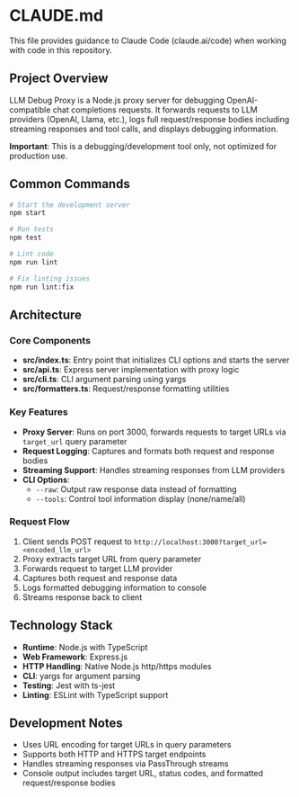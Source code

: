 # CLAUDE.md

This file provides guidance to Claude Code (claude.ai/code) when working with code in this repository.

## Project Overview

LLM Debug Proxy is a Node.js proxy server for debugging OpenAI-compatible chat completions requests. It forwards requests to LLM providers (OpenAI, Llama, etc.), logs full request/response bodies including streaming responses and tool calls, and displays debugging information.

**Important**: This is a debugging/development tool only, not optimized for production use.

## Common Commands

```bash
# Start the development server
npm start

# Run tests
npm test

# Lint code
npm run lint

# Fix linting issues
npm run lint:fix
```

## Architecture

### Core Components

- **src/index.ts**: Entry point that initializes CLI options and starts the server
- **src/api.ts**: Express server implementation with proxy logic
- **src/cli.ts**: CLI argument parsing using yargs
- **src/formatters.ts**: Request/response formatting utilities

### Key Features

- **Proxy Server**: Runs on port 3000, forwards requests to target URLs via `target_url` query parameter
- **Request Logging**: Captures and formats both request and response bodies
- **Streaming Support**: Handles streaming responses from LLM providers
- **CLI Options**: 
  - `--raw`: Output raw response data instead of formatting
  - `--tools`: Control tool information display (none/name/all)

### Request Flow

1. Client sends POST request to `http://localhost:3000?target_url=<encoded_llm_url>`
2. Proxy extracts target URL from query parameter
3. Forwards request to target LLM provider
4. Captures both request and response data
5. Logs formatted debugging information to console
6. Streams response back to client

## Technology Stack

- **Runtime**: Node.js with TypeScript
- **Web Framework**: Express.js
- **HTTP Handling**: Native Node.js http/https modules
- **CLI**: yargs for argument parsing
- **Testing**: Jest with ts-jest
- **Linting**: ESLint with TypeScript support

## Development Notes

- Uses URL encoding for target URLs in query parameters
- Supports both HTTP and HTTPS target endpoints
- Handles streaming responses via PassThrough streams
- Console output includes target URL, status codes, and formatted request/response bodies
